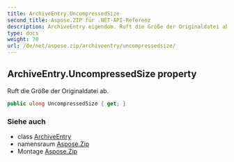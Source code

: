 ```yaml
---
title: ArchiveEntry.UncompressedSize
second_title: Aspose.ZIP für .NET-API-Referenz
description: ArchiveEntry eigendom. Ruft die Größe der Originaldatei ab.
type: docs
weight: 70
url: /de/net/aspose.zip/archiveentry/uncompressedsize/
---
```

## ArchiveEntry.UncompressedSize property

Ruft die Größe der Originaldatei ab.

```csharp
public ulong UncompressedSize { get; }
```

### Siehe auch

* class [ArchiveEntry](../)
* namensraum [Aspose.Zip](../../archiveentry/)
* Montage [Aspose.Zip](../../../)


